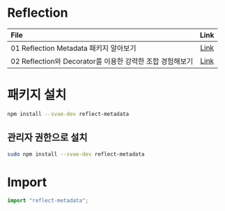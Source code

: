# Reflection

| File                                                      |                  Link                  |
| :-------------------------------------------------------- | :------------------------------------: |
| 01 Reflection Metadata 패키지 알아보기                    |   [Link](01-reflection-metadata.ts)    |
| 02 Reflection와 Decorator를 이용한 강력한 조합 경험해보기 | [Link](02-reflection-and-decorator.ts) |

# 패키지 설치 
```sh
npm install --svae-dev reflect-metadata
```

## 관리자 권한으로 설치
```sh
sudo npm install --svae-dev reflect-metadata
```

# Import
```ts
import "reflect-metadata";
```